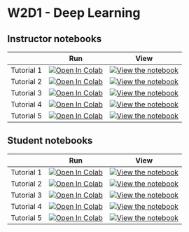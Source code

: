 # W2D1 - Deep Learning

## Instructor notebooks

|   | Run | View |
| - | --- | ---- |
| Tutorial 1 | [![Open In Colab](https://colab.research.google.com/assets/colab-badge.svg)](https://colab.research.google.com/github/NeuromatchAcademy/course-content/blob/master/tutorials/W2D1_DeepLearning/W2D1_Intro.ipynb) | [![View the notebook](https://img.shields.io/badge/render-nbviewer-orange.svg)](https://nbviewer.jupyter.org/github/NeuromatchAcademy/course-content/blob/master/tutorials/W2D1_DeepLearning/W2D1_Intro.ipynb?flush_cache=true) |
| Tutorial 2 | [![Open In Colab](https://colab.research.google.com/assets/colab-badge.svg)](https://colab.research.google.com/github/NeuromatchAcademy/course-content/blob/master/tutorials/W2D1_DeepLearning/W2D1_Outro.ipynb) | [![View the notebook](https://img.shields.io/badge/render-nbviewer-orange.svg)](https://nbviewer.jupyter.org/github/NeuromatchAcademy/course-content/blob/master/tutorials/W2D1_DeepLearning/W2D1_Outro.ipynb?flush_cache=true) |
| Tutorial 3 | [![Open In Colab](https://colab.research.google.com/assets/colab-badge.svg)](https://colab.research.google.com/github/NeuromatchAcademy/course-content/blob/master/tutorials/W2D1_DeepLearning/W2D1_Tutorial1.ipynb) | [![View the notebook](https://img.shields.io/badge/render-nbviewer-orange.svg)](https://nbviewer.jupyter.org/github/NeuromatchAcademy/course-content/blob/master/tutorials/W2D1_DeepLearning/W2D1_Tutorial1.ipynb?flush_cache=true) |
| Tutorial 4 | [![Open In Colab](https://colab.research.google.com/assets/colab-badge.svg)](https://colab.research.google.com/github/NeuromatchAcademy/course-content/blob/master/tutorials/W2D1_DeepLearning/W2D1_Tutorial2.ipynb) | [![View the notebook](https://img.shields.io/badge/render-nbviewer-orange.svg)](https://nbviewer.jupyter.org/github/NeuromatchAcademy/course-content/blob/master/tutorials/W2D1_DeepLearning/W2D1_Tutorial2.ipynb?flush_cache=true) |
| Tutorial 5 | [![Open In Colab](https://colab.research.google.com/assets/colab-badge.svg)](https://colab.research.google.com/github/NeuromatchAcademy/course-content/blob/master/tutorials/W2D1_DeepLearning/W2D1_Tutorial3.ipynb) | [![View the notebook](https://img.shields.io/badge/render-nbviewer-orange.svg)](https://nbviewer.jupyter.org/github/NeuromatchAcademy/course-content/blob/master/tutorials/W2D1_DeepLearning/W2D1_Tutorial3.ipynb?flush_cache=true) |


## Student notebooks

|   | Run | View |
| - | --- | ---- |
| Tutorial 1 | [![Open In Colab](https://colab.research.google.com/assets/colab-badge.svg)](https://colab.research.google.com/github/NeuromatchAcademy/course-content/blob/master/tutorials/W2D1_DeepLearning/student/W2D1_Intro.ipynb) | [![View the notebook](https://img.shields.io/badge/render-nbviewer-orange.svg)](https://nbviewer.jupyter.org/github/NeuromatchAcademy/course-content/blob/master/tutorials/W2D1_DeepLearning/student/W2D1_Intro.ipynb?flush_cache=true) |
| Tutorial 2 | [![Open In Colab](https://colab.research.google.com/assets/colab-badge.svg)](https://colab.research.google.com/github/NeuromatchAcademy/course-content/blob/master/tutorials/W2D1_DeepLearning/student/W2D1_Outro.ipynb) | [![View the notebook](https://img.shields.io/badge/render-nbviewer-orange.svg)](https://nbviewer.jupyter.org/github/NeuromatchAcademy/course-content/blob/master/tutorials/W2D1_DeepLearning/student/W2D1_Outro.ipynb?flush_cache=true) |
| Tutorial 3 | [![Open In Colab](https://colab.research.google.com/assets/colab-badge.svg)](https://colab.research.google.com/github/NeuromatchAcademy/course-content/blob/master/tutorials/W2D1_DeepLearning/student/W2D1_Tutorial1.ipynb) | [![View the notebook](https://img.shields.io/badge/render-nbviewer-orange.svg)](https://nbviewer.jupyter.org/github/NeuromatchAcademy/course-content/blob/master/tutorials/W2D1_DeepLearning/student/W2D1_Tutorial1.ipynb?flush_cache=true) |
| Tutorial 4 | [![Open In Colab](https://colab.research.google.com/assets/colab-badge.svg)](https://colab.research.google.com/github/NeuromatchAcademy/course-content/blob/master/tutorials/W2D1_DeepLearning/student/W2D1_Tutorial2.ipynb) | [![View the notebook](https://img.shields.io/badge/render-nbviewer-orange.svg)](https://nbviewer.jupyter.org/github/NeuromatchAcademy/course-content/blob/master/tutorials/W2D1_DeepLearning/student/W2D1_Tutorial2.ipynb?flush_cache=true) |
| Tutorial 5 | [![Open In Colab](https://colab.research.google.com/assets/colab-badge.svg)](https://colab.research.google.com/github/NeuromatchAcademy/course-content/blob/master/tutorials/W2D1_DeepLearning/student/W2D1_Tutorial3.ipynb) | [![View the notebook](https://img.shields.io/badge/render-nbviewer-orange.svg)](https://nbviewer.jupyter.org/github/NeuromatchAcademy/course-content/blob/master/tutorials/W2D1_DeepLearning/student/W2D1_Tutorial3.ipynb?flush_cache=true) |

